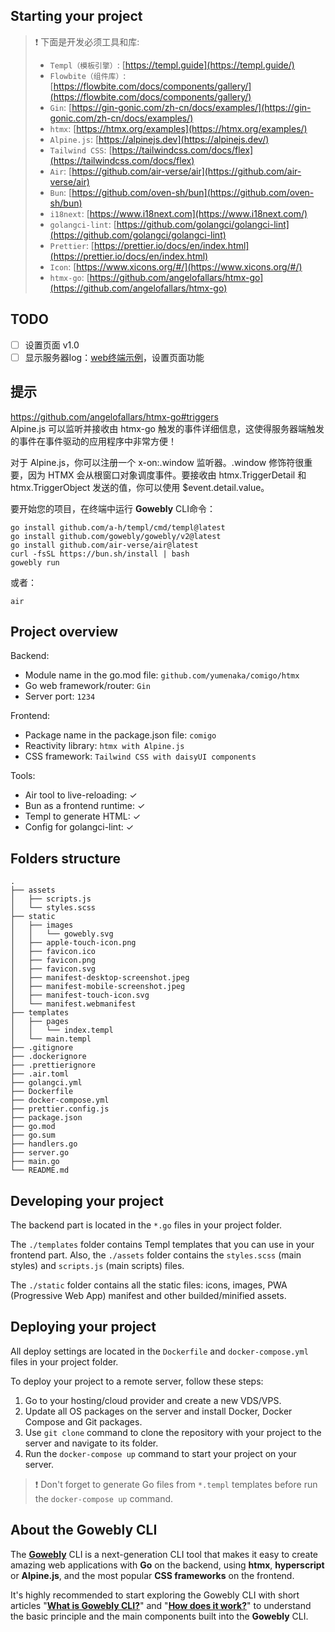 ## Starting your project

> ❗️ 下面是开发必须工具和库:
>
> - `Templ（模板引擎）`: [https://templ.guide](https://templ.guide/)
> - `Flowbite（组件库）`: [https://flowbite.com/docs/components/gallery/](https://flowbite.com/docs/components/gallery/)
> - `Gin`: [https://gin-gonic.com/zh-cn/docs/examples/](https://gin-gonic.com/zh-cn/docs/examples/)
> - `htmx`: [https://htmx.org/examples](https://htmx.org/examples/)
> - `Alpine.js`: [https://alpinejs.dev](https://alpinejs.dev/)
> - `Tailwind CSS`: [https://tailwindcss.com/docs/flex](https://tailwindcss.com/docs/flex)
> - `Air`: [https://github.com/air-verse/air](https://github.com/air-verse/air)
> - `Bun`: [https://github.com/oven-sh/bun](https://github.com/oven-sh/bun)
> - `i18next`: [https://www.i18next.com](https://www.i18next.com/)
> - `golangci-lint`: [https://github.com/golangci/golangci-lint](https://github.com/golangci/golangci-lint)
> - `Prettier`: [https://prettier.io/docs/en/index.html](https://prettier.io/docs/en/index.html)
> - `Icon`: [https://www.xicons.org/#/](https://www.xicons.org/#/)
> - `htmx-go`: [https://github.com/angelofallars/htmx-go](https://github.com/angelofallars/htmx-go)

## TODO
 - [ ] 设置页面 v1.0
 - [ ] 显示服务器log：[web终端示例](https://zenn.dev/ikedam/articles/2e078bfc2a4cb6)，设置页面功能

## 提示

<https://github.com/angelofallars/htmx-go#triggers>  
Alpine.js 可以监听并接收由 htmx-go 触发的事件详细信息，这使得服务器端触发的事件在事件驱动的应用程序中非常方便！

对于 Alpine.js，你可以注册一个 x-on:<EventName>.window 监听器。.window 修饰符很重要，因为 HTMX 会从根窗口对象调度事件。要接收由 htmx.TriggerDetail 和 htmx.TriggerObject 发送的值，你可以使用 $event.detail.value。

要开始您的项目，在终端中运行 **Gowebly** CLI命令：

```console
go install github.com/a-h/templ/cmd/templ@latest
go install github.com/gowebly/gowebly/v2@latest
go install github.com/air-verse/air@latest
curl -fsSL https://bun.sh/install | bash
gowebly run
```

或者：

```console
air
```

## Project overview

Backend:

- Module name in the go.mod file: `github.com/yumenaka/comigo/htmx`
- Go web framework/router: `Gin`
- Server port: `1234`

Frontend:

- Package name in the package.json file: `comigo`
- Reactivity library: `htmx with Alpine.js`
- CSS framework: `Tailwind CSS with daisyUI components`

Tools:

- Air tool to live-reloading: ✓
- Bun as a frontend runtime: ✓
- Templ to generate HTML: ✓
- Config for golangci-lint: ✓

## Folders structure

```console
.
├── assets
│   ├── scripts.js
│   └── styles.scss
├── static
│   ├── images
│   │   └── gowebly.svg
│   ├── apple-touch-icon.png
│   ├── favicon.ico
│   ├── favicon.png
│   ├── favicon.svg
│   ├── manifest-desktop-screenshot.jpeg
│   ├── manifest-mobile-screenshot.jpeg
│   ├── manifest-touch-icon.svg
│   └── manifest.webmanifest
├── templates
│   ├── pages
│   │   └── index.templ
│   └── main.templ
├── .gitignore
├── .dockerignore
├── .prettierignore
├── .air.toml
├── golangci.yml
├── Dockerfile
├── docker-compose.yml
├── prettier.config.js
├── package.json
├── go.mod
├── go.sum
├── handlers.go
├── server.go
├── main.go
└── README.md
```

## Developing your project

The backend part is located in the `*.go` files in your project folder.

The `./templates` folder contains Templ templates that you can use in your frontend part. Also, the `./assets` folder contains the `styles.scss` (main styles) and `scripts.js` (main scripts) files.

The `./static` folder contains all the static files: icons, images, PWA (Progressive Web App) manifest and other builded/minified assets.

## Deploying your project

All deploy settings are located in the `Dockerfile` and `docker-compose.yml` files in your project folder.

To deploy your project to a remote server, follow these steps:

1. Go to your hosting/cloud provider and create a new VDS/VPS.
2. Update all OS packages on the server and install Docker, Docker Compose and Git packages.
3. Use `git clone` command to clone the repository with your project to the server and navigate to its folder.
4. Run the `docker-compose up` command to start your project on your server.

> ❗️ Don't forget to generate Go files from `*.templ` templates before run the `docker-compose up` command.

## About the Gowebly CLI

The [**Gowebly**](https://github.com/gowebly/gowebly) CLI is a next-generation CLI tool that makes it easy to create amazing web applications with **Go** on the backend, using **htmx**, **hyperscript** or **Alpine.js**, and the most popular **CSS frameworks** on the frontend.

It's highly recommended to start exploring the Gowebly CLI with short articles "[**What is Gowebly CLI?**](https://gowebly.org/getting-started)" and "[**How does it work?**](https://gowebly.org/getting-started/how-does-it-work)" to understand the basic principle and the main components built into the **Gowebly** CLI.
